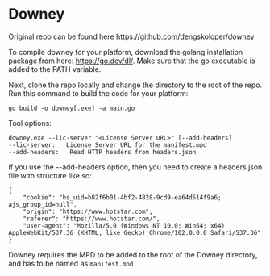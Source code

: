# Downey

Original repo can be found here https://github.com/dengskoloper/downey



To compile downey for your platform, download the golang installation package from here: https://go.dev/dl/. Make sure that the go executable is added to the PATH variable.

Next, clone the repo locally and change the directory to the root of the repo. Run this command to build the code for your platform:

```
go build -o downey[.exe] -a main.go
```

Tool options:

```
downey.exe --lic-server "<License Server URL>" [--add-headers]
--lic-server:   License Server URL for the manifest.mpd
--add-headers:   Read HTTP headers from headers.json 
```

If you use the --add-headers option, then you need to create a headers.json file with structure like so:

```
{
    "cookie": "hs_uid=b82f6b01-4bf2-4828-9cd9-ea64d514f9a6; ajs_group_id=null",
    "origin": "https://www.hotstar.com",
    "referer": "https://www.hotstar.com/",
    "user-agent": "Mozilla/5.0 (Windows NT 10.0; Win64; x64) AppleWebKit/537.36 (KHTML, like Gecko) Chrome/102.0.0.0 Safari/537.36"
}
```
Downey requires the MPD to be added to the root of the Downey directory, and has to be named as `manifest.mpd`